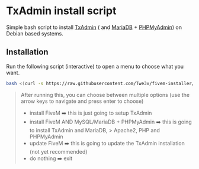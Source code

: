# TxAdmin install script

Simple bash script to install [TxAdmin]() ( and [MariaDB]() + [PHPMyAdmin]()) on Debian based systems.

## Installation

Run the following script (interactive) to open a menu to choose what you want.

```bash
bash <(curl -s https://raw.githubusercontent.com/Twe3x/fivem-installer/main/setup.sh)
```

>After running this, you can choose between multiple options (use the arrow keys to navigate and press enter to choose)
>
> * install FiveM  ➡️ this is just going to setup TxAdmin
> * install FiveM AND MySQL/MariaDB + PHPMyAdmin ➡️ this is going to install TxAdmin and MariaDB, > Apache2, PHP and PHPMyAdmin
> * update FiveM ➡️ this is going to update the TxAdmin installation (not yet recommended)
> * do nothing ➡️ exit 
